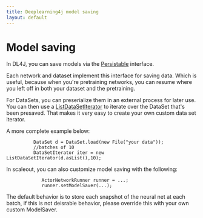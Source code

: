 ```yaml
---
title: Deeplearning4j model saving
layout: default
---
```


# Model saving

In DL4J, you can save models via the [Persistable](../doc/org/deeplearning4j/nn/Persistable.html) interface.

Each network and dataset implement this interface for saving data. Which is useful, because when you're pretraining networks, you can resume where you left off in both your dataset and the pretraining.

For DataSets, you can preserialize them in an external process for later use. You can then use a [ListDataSetIterator](../doc/org/deeplearning4j/datasets/iterator/impl/ListDataSetIterator.html) to iterate over the DataSet that's been presaved. That makes it very easy to create your own custom data set iterator.

A more complete example below:

              DataSet d = DataSet.load(new File("your data"));
              //batches of 10
              DataSetIterator iter = new ListDataSetIterator(d.asList(),10);

In scaleout, you can also customize model saving with the following:

                 ActorNetworkRunner runner = ...;
                 runner.setModelSaver(...);

The default behavior is to store each snapshot of the neural net at each batch, if this is not deisrable behavior, please override this with your own custom ModelSaver.